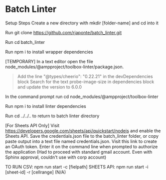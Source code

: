 # Batch Linter
Setup Steps
Create a new directory with mkdir [folder-name] and cd into it

Run git clone https://github.com/rjaponte/batch_linter.git 

Run cd batch_linter

Run npm i to install wrapper dependencies

[TEMPORARY] In a text editor open the file node_modules/@ampproject/toolbox-linter/package.json.
> Add the line  "@types/cheerio": "0.22.21" in the devDependencies block
> Search for the text probe-image-size in dependencies block and update the version to 6.0.0

In the command prompt run cd node_modules/@ampproject/toolbox-linter 

Run npm i to install linter dependencies

Run cd ../../.. to return to batch linter directory


[For Sheets API Only]
Visit https://developers.google.com/sheets/api/quickstart/nodejs and enable the Sheets API. Save the credentials.json file to the batch_linter folder, or copy paste output into a text file named credentials.json.
Visit this link to create an OAuth token. Enter it on the command line when prompted to authorize the application (Had to proceed with standard gmail account. Even with Sphinx approval, couldn't use with corp account)

TO RUN
CSV: npm run start -c [fielpath]
SHEETS API: npm run start -i [sheet-id] -r [cellrange] (N/A)
